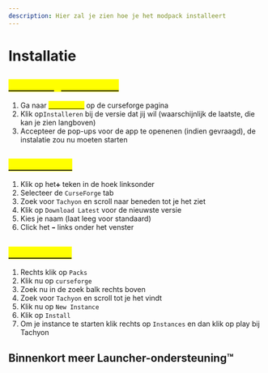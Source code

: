 ```yaml
---
description: Hier zal je zien hoe je het modpack installeert
---
```


# Installatie

## [<mark style="color:yellow;">Curseforge Launcher</mark>](https://download.curseforge.com/)<mark style="color:yellow;"></mark>

1. Ga naar [<mark style="color:yellow;">Bestanden</mark>](https://www.curseforge.com/minecraft/modpacks/faster-than-light/files) <mark style="color:yellow;"></mark> op de curseforge pagina
2. Klik op`Installeren` bij de versie dat jij wil (waarschijnlijk de laatste, die kan je zien langboven)
3. Accepteer de pop-ups voor de app te openenen (indien gevraagd), de instalatie zou nu moeten starten

## [<mark style="color:yellow;">GdLauncher</mark>](https://gdevs.com/)<mark style="color:yellow;"></mark>

1. Klik op het`➕` teken in de hoek linksonder
2. Selecteer de `CurseForge` tab
3. Zoek voor `Tachyon` en scroll naar beneden tot je het ziet
4. Klik op `Download Latest` voor de nieuwste versie
5. Kies je naam (laat leeg voor standaard)
6. Click het `➡️` links onder het venster

## [<mark style="color:yellow;">ATLauncher</mark>](https://atlauncher.com/)<mark style="color:yellow;"></mark>

1. Rechts klik op `Packs`
2. Klik nu op `curseforge`
3. Zoek nu in de zoek balk rechts boven
4. Zoek voor `Tachyon` en scroll tot je het vindt
5. Klik nu op `New Instance`
6. Klik op `Install`
7. Om je instance te starten klik rechts op `Instances` en dan klik op play bij Tachyon

## Binnenkort meer Launcher-ondersteuning™

